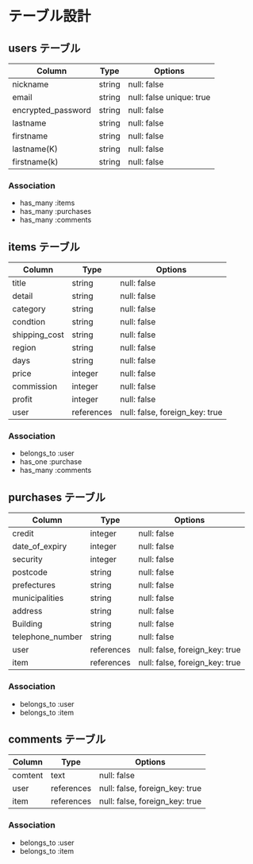 
# テーブル設計

## users テーブル

| Column             | Type   | Options                  |
| ------------------ | ------ | ------------------------ |
| nickname           | string | null: false              |
| email              | string | null: false unique: true |
| encrypted_password | string | null: false              |
| lastname           | string | null: false              |
| firstname          | string | null: false              |
| lastname(K)        | string | null: false              |
| firstname(k)       | string | null: false              |

### Association

- has_many :items
- has_many :purchases
- has_many :comments



## items テーブル

| Column             | Type       | Options     |
| ------------------ | ---------- | ----------- |
| title              | string     | null: false |
| detail             | string     | null: false |
| category           | string     | null: false |
| condtion           | string     | null: false |
| shipping_cost      | string     | null: false |
| region             | string     | null: false |
| days               | string     | null: false |
| price              | integer    | null: false |
| commission         | integer    | null: false |
| profit             | integer    | null: false |
| user               | references | null: false, foreign_key: true  |

### Association

- belongs_to :user
- has_one :purchase
- has_many :comments



## purchases テーブル

| Column             | Type        | Options     |
| ------------------ | ----------- | ----------- |
| credit             | integer     | null: false |
| date_of_expiry     | integer     | null: false |
| security           | integer     | null: false |
| postcode           | string      | null: false |
| prefectures        | string      | null: false |
| municipalities     | string      | null: false |
| address            | string      | null: false |
| Building           | string      | null: false |
| telephone_number   | string      | null: false |
| user               | references  | null: false, foreign_key: true  |
| item               | references  | null: false, foreign_key: true  |



### Association

- belongs_to :user
- belongs_to :item




## comments テーブル

| Column  | Type       | Options                        |
| ------  | ---------- | ------------------------------ |
| comtent | text       | null: false |
| user    | references | null: false, foreign_key: true  |
| item    | references | null: false, foreign_key: true  |

### Association

- belongs_to :user
- belongs_to :item
